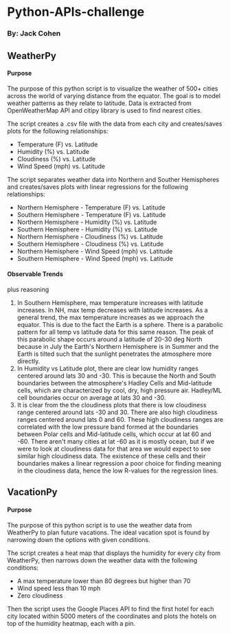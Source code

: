 # Python-APIs-challenge
### By: Jack Cohen

## WeatherPy

#### Purpose
The purpose of this python script is to visualize the weather of 500+ cities across the world of varying distance from the equator. The goal is to model weather patterns as they relate to latitude. Data is extracted from OpenWeatherMap API and citipy library is used to find nearest cities.

The script creates a .csv file with the data from each city and creates/saves plots for the following relationships:
* Temperature (F) vs. Latitude
* Humidity (%) vs. Latitude
* Cloudiness (%) vs. Latitude
* Wind Speed (mph) vs. Latitude

The script separates weather data into Northern and Souther Hemispheres and creates/saves plots with linear regressions for the following relationships:
* Northern Hemisphere - Temperature (F) vs. Latitude
* Southern Hemisphere - Temperature (F) vs. Latitude
* Northern Hemisphere - Humidity (%) vs. Latitude
* Southern Hemisphere - Humidity (%) vs. Latitude
* Northern Hemisphere - Cloudiness (%) vs. Latitude
* Southern Hemisphere - Cloudiness (%) vs. Latitude
* Northern Hemisphere - Wind Speed (mph) vs. Latitude
* Southern Hemisphere - Wind Speed (mph) vs. Latitude

#### Observable Trends
plus reasoning
1. In Southern Hemisphere, max temperature increases with latitude increases. In NH, max temp decreases with latitude increases. As a general trend, the max temperature increases as we approach the equator. This is due to the fact the Earth is a sphere. There is a parabolic pattern for all temp vs latitude data for this same reason. The peak of this parabolic shape occurs around a latitude of 20-30 deg North because in July the Earth's Northern Hemisphere is in Summer and the Earth is tilted such that the sunlight penetrates the atmosphere more directly.
2. In Humidity vs Latitude plot, there are clear low humidity ranges centered around lats 30 and -30. This is because the North and South boundaries between the atmosphere's Hadley Cells and Mid-latitude cells, which are characterized by cool, dry, high pressure air. Hadley/ML cell boundaries occur on average at lats 30 and -30.
3. It is clear from the the cloudiness plots that there is low cloudiness range centered around lats -30 and 30. There are also high cloudiness ranges centered around lats 0 and 60. These high cloudiness ranges are correlated with the low pressure band formed at the boundaries between Polar cells and Mid-latitude cells, which occur at lat 60 and -60. There aren't many cities at lat -60 as it is mostly ocean, but if we were to look at cloudiness data for that area we would expect to see similar high cloudiness data. The existence of these cells and their boundaries makes a linear regression a poor choice for finding meaning in the cloudiness data, hence the low R-values for the regression lines.

## VacationPy

#### Purpose
The purpose of this python script is to use the weather data from WeatherPy to plan future vacations. The ideal vacation spot is found by narrowing down the options with given conditions.

The script creates a heat map that displays the humidity for every city from WeatherPy, then narrows down the weather data with the following conditions:
  * A max temperature lower than 80 degrees but higher than 70
  * Wind speed less than 10 mph
  * Zero cloudiness

Then the script uses the Google Places API to find the first hotel for each city located within 5000 meters of the coordinates and plots the hotels on top of the humidity heatmap, each with a pin.

